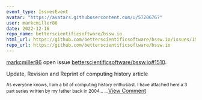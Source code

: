 ```yaml
---
event_type: IssuesEvent
avatar: "https://avatars.githubusercontent.com/u/5720676?"
user: markcmiller86
date: 2022-12-16
repo_name: betterscientificsoftware/bssw.io
html_url: https://github.com/betterscientificsoftware/bssw.io/issues/1510
repo_url: https://github.com/betterscientificsoftware/bssw.io
---
```


<a href='https://github.com/markcmiller86' target='_blank'>markcmiller86</a> open issue <a href='https://github.com/betterscientificsoftware/bssw.io/issues/1510' target='_blank'>betterscientificsoftware/bssw.io#1510</a>.

<p>Update, Revision and Reprint of computing history article</p><small>As everyone knows, I am a bit of computing history enthusiast. I have attached here a 3 part series written by my father back in 2004......</small><a href='https://github.com/betterscientificsoftware/bssw.io/issues/1510' target='_blank'>View Comment</a>